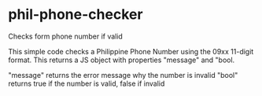 # phil-phone-checker
Checks form phone number if valid


This simple code checks a Philippine Phone Number using the 09xx 11-digit format.
This returns a JS object with properties "message" and "bool.

"message" returns the error message why the number is invalid
"bool" returns true if the number is valid, false if invalid
